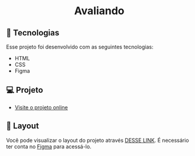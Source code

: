 <h1 align="center">Avaliando </h1>

## 🚀 Tecnologias

Esse projeto foi desenvolvido com as seguintes tecnologias:

- HTML 
- CSS
- Figma

## 💻 Projeto

- [Visite o projeto online](https://portarriaux.github.io/Avalie-sua-mentoria/)

## 🔖 Layout

Você pode visualizar o layout do projeto através [DESSE LINK](https://www.figma.com/file/pc1VbBh9X93sS4P59iGSjt/Stage-03---Formul%C3%A1rio-avan%C3%A7ado-(Copy)?node-id=0%3A1&t=ahExpmjnxL3sZiCw-0). É necessário ter conta no [Figma](https://figma.com) para acessá-lo.
